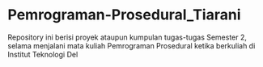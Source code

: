 # Pemrograman-Prosedural_Tiarani
Repository ini berisi proyek ataupun kumpulan tugas-tugas Semester 2, selama menjalani mata kuliah Pemrograman Prosedural ketika berkuliah di Institut Teknologi Del
